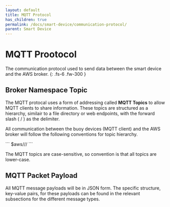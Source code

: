 ```yaml
---
layout: default
title: MQTT Protocol
has_children: true
permalink: /docs/smart-device/communication-protocol/
parent: Smart Device
---
```


# MQTT Prootocol

The communication protocol used to send data between the smart device and the AWS broker.
{: .fs-6 .fw-300 }

## Broker Namespace Topic

The MQTT protocal uses a form of addressing called <b>MQTT Topics</b> to allow MQTT clients to share information.
These topics are structured as a hierarchy, similair to a file directory or web endpoints, with the forward slash ( / ) as the delimiter.

All communication between the buoy devices (MQTT client) and the AWS broker will follow the following conventions for topic hierarchy.

<div class="code-example" markdown="1">
```
$aws/<version#>/<buoy_id>/<specific_endpoint>
```
</div>

The MQTT topics are case-sensitive, so convention is that all topics are lower-case.

## MQTT Packet Payload

All MQTT message payloads will be in JSON form.
The specific structure, key-value pairs, for these payloads can be found in the relevant subsections for the different message types.
